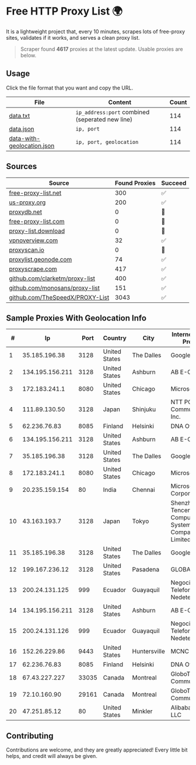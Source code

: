 
# Free HTTP Proxy List 🌍

It is a lightweight project that, every 10 minutes, scrapes lots of free-proxy sites, validates if it works, and serves a clean proxy list.


> Scraper found **4617** proxies at the latest update. Usable proxies are below.

## Usage

Click the file format that you want and copy the URL.


|File|Content|Count|
|----|-------|-----|
|[data.txt](https://raw.githubusercontent.com/themiralay/Proxy-List-World/master/data.txt)|`ip_address:port` combined (seperated new line)|114|
|[data.json](https://raw.githubusercontent.com/themiralay/Proxy-List-World/master/data.json)|`ip, port`|114|
|[data-with-geolocation.json](https://raw.githubusercontent.com/themiralay/Proxy-List-World/master/data-with-geolocation.json)|`ip, port, geolocation`|114|

## Sources

|Source|Found Proxies|Succeed|
|------|-------------|-------|
|[free-proxy-list.net](https://free-proxy-list.net)|300|✅|
|[us-proxy.org](https://www.us-proxy.org)|200|✅|
|[proxydb.net](http://proxydb.net)|0|🚫|
|[free-proxy-list.com](https://free-proxy-list.com/?page=&port=&type%5B%5D=http&type%5B%5D=https&up_time=0&search=Search)|0|🚫|
|[proxy-list.download](https://www.proxy-list.download/HTTP)|0|🚫|
|[vpnoverview.com](https://vpnoverview.com/privacy/anonymous-browsing/free-proxy-servers)|32|✅|
|[proxyscan.io](https://www.proxyscan.io)|0|🚫|
|[proxylist.geonode.com](https://proxylist.geonode.com/api/proxy-list?limit=300&page=1&sort_by=lastChecked&sort_type=desc&protocols=http,https)|74|✅|
|[proxyscrape.com](https://api.proxyscrape.com/v2/?request=displayproxies&protocol=http&timeout=10000&country=all&ssl=all&anonymity=all)|417|✅|
|[github.com/clarketm/proxy-list](https://raw.githubusercontent.com/clarketm/proxy-list/master/proxy-list-raw.txt)|400|✅|
|[github.com/monosans/proxy-list](https://raw.githubusercontent.com/monosans/proxy-list/main/proxies/http.txt)|151|✅|
|[github.com/TheSpeedX/PROXY-List](https://raw.githubusercontent.com/TheSpeedX/PROXY-List/master/http.txt)|3043|✅|


## Sample Proxies With Geolocation Info

|#|Ip|Port|Country|City|Internet Service Provider|
|-|--|----|-------|----|-------------------------|
|1|35.185.196.38|3128|United States|The Dalles|Google LLC|
|2|134.195.156.211|3128|United States|Ashburn|AB E-Commerce|
|3|172.183.241.1|8080|United States|Chicago|Microsoft|
|4|111.89.130.50|3128|Japan|Shinjuku|NTT PC Communications, Inc.|
|5|62.236.76.83|8085|Finland|Helsinki|DNA Oyj|
|6|134.195.156.211|3128|United States|Ashburn|AB E-Commerce|
|7|35.185.196.38|3128|United States|The Dalles|Google LLC|
|8|172.183.241.1|8080|United States|Chicago|Microsoft|
|9|20.235.159.154|80|India|Chennai|Microsoft Corporation|
|10|43.163.193.7|3128|Japan|Tokyo|Shenzhen Tencent Computer Systems Company Limited|
|11|35.185.196.38|3128|United States|The Dalles|Google LLC|
|12|199.167.236.12|3128|United States|Pasadena|GLOBAL IT|
|13|200.24.131.125|999|Ecuador|Guayaquil|Negocios Y Telefonia Nedetel S.A|
|14|134.195.156.211|3128|United States|Ashburn|AB E-Commerce|
|15|200.24.131.126|999|Ecuador|Guayaquil|Negocios Y Telefonia Nedetel S.A|
|16|152.26.229.86|9443|United States|Huntersville|MCNC|
|17|62.236.76.83|8085|Finland|Helsinki|DNA Oyj|
|18|67.43.227.227|33035|Canada|Montreal|GloboTech Communications|
|19|72.10.160.90|29161|Canada|Montreal|GloboTech Communications|
|20|47.251.85.12|80|United States|Minkler|Alibaba Cloud LLC|



## Contributing

Contributions are welcome, and they are greatly appreciated! Every
little bit helps, and credit will always be given.

